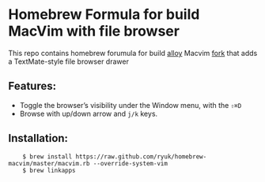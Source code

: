# Homebrew Formula for build MacVim with file browser
This repo contains homebrew forumula for build [alloy](https://github.com/alloy) Macvim [fork](https://github.com/alloy/macvim)
that adds a TextMate-style file browser drawer

## Features:
* Toggle the browser’s visibility under the Window menu, with the `⇧⌘D`
* Browse with up/down arrow and `j/k` keys.

## Installation:

        $ brew install https://raw.github.com/ryuk/homebrew-macvim/master/macvim.rb --override-system-vim
        $ brew linkapps

